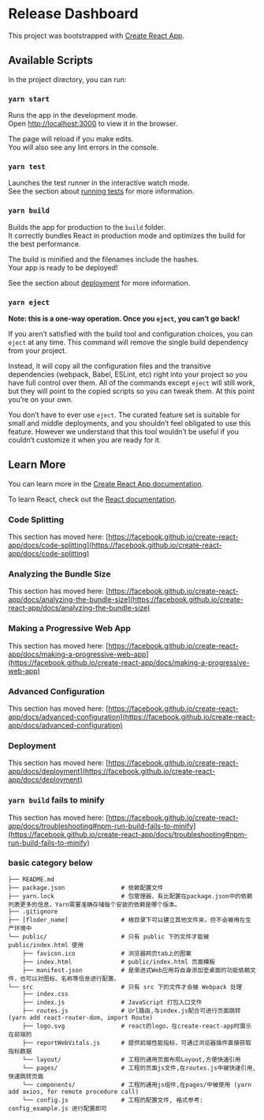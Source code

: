 # Release Dashboard

This project was bootstrapped with [Create React App](https://github.com/facebook/create-react-app).

## Available Scripts

In the project directory, you can run:

### `yarn start`

Runs the app in the development mode.\
Open [http://localhost:3000](http://localhost:3000) to view it in the browser.

The page will reload if you make edits.\
You will also see any lint errors in the console.

### `yarn test`

Launches the test runner in the interactive watch mode.\
See the section about [running tests](https://facebook.github.io/create-react-app/docs/running-tests) for more information.

### `yarn build`

Builds the app for production to the `build` folder.\
It correctly bundles React in production mode and optimizes the build for the best performance.

The build is minified and the filenames include the hashes.\
Your app is ready to be deployed!

See the section about [deployment](https://facebook.github.io/create-react-app/docs/deployment) for more information.

### `yarn eject`

**Note: this is a one-way operation. Once you `eject`, you can’t go back!**

If you aren’t satisfied with the build tool and configuration choices, you can `eject` at any time. This command will remove the single build dependency from your project.

Instead, it will copy all the configuration files and the transitive dependencies (webpack, Babel, ESLint, etc) right into your project so you have full control over them. All of the commands except `eject` will still work, but they will point to the copied scripts so you can tweak them. At this point you’re on your own.

You don’t have to ever use `eject`. The curated feature set is suitable for small and middle deployments, and you shouldn’t feel obligated to use this feature. However we understand that this tool wouldn’t be useful if you couldn’t customize it when you are ready for it.

## Learn More

You can learn more in the [Create React App documentation](https://facebook.github.io/create-react-app/docs/getting-started).

To learn React, check out the [React documentation](https://reactjs.org/).

### Code Splitting

This section has moved here: [https://facebook.github.io/create-react-app/docs/code-splitting](https://facebook.github.io/create-react-app/docs/code-splitting)

### Analyzing the Bundle Size

This section has moved here: [https://facebook.github.io/create-react-app/docs/analyzing-the-bundle-size](https://facebook.github.io/create-react-app/docs/analyzing-the-bundle-size)

### Making a Progressive Web App

This section has moved here: [https://facebook.github.io/create-react-app/docs/making-a-progressive-web-app](https://facebook.github.io/create-react-app/docs/making-a-progressive-web-app)

### Advanced Configuration

This section has moved here: [https://facebook.github.io/create-react-app/docs/advanced-configuration](https://facebook.github.io/create-react-app/docs/advanced-configuration)

### Deployment

This section has moved here: [https://facebook.github.io/create-react-app/docs/deployment](https://facebook.github.io/create-react-app/docs/deployment)

### `yarn build` fails to minify

This section has moved here: [https://facebook.github.io/create-react-app/docs/troubleshooting#npm-run-build-fails-to-minify](https://facebook.github.io/create-react-app/docs/troubleshooting#npm-run-build-fails-to-minify)

### basic category below
```
├── README.md
├── package.json                # 依赖配置文件
├── yarn.lock                   # 包管理器，有比配置在package.json中的依赖列表更多的信息，Yarn需要准确存储每个安装的依赖是哪个版本。
├── .gitignore
├── [floder_name]               # 根目录下可以建立其他文件夹，但不会被用在生产环境中
└── public/                     # 只有 public 下的文件才能被 public/index.html 使用
    ├── favicon.ico             # 浏览器网页tab上的图案
    ├── index.html              # public/index.html 页面模板
    ├── manifest.json           # 是渐进式Web应用将自身添加至桌面的功能依赖文件，也可以对图标、名称等信息进行配置。
└── src                         # 只有 src 下的文件才会被 Webpack 处理
    ├── index.css
    ├── index.js                # JavaScript 打包入口文件
    ├── routes.js               # Url路由,与index.js配合可进行页面跳转 (yarn add react-router-dom, import Route)
    ├── logo.svg                # react的logo，在create-react-app时展示在前端的
    ├── reportWebVitals.js      # 提供前端性能指标，可通过浏览器插件直接获取指标数据
    └── layout/                 # 工程的通用页面布局Layout,方便快速引用
    └── pages/                  # 工程的页面js文件,在routes.js中被快速引用,快速跳转页面
    └── components/             # 工程的通用js组件,在pages/中被使用 (yarn add axios, for remote procedure call)
    └── config.js               # 工程的配置文件, 格式参考: config_example.js 进行配置即可
```